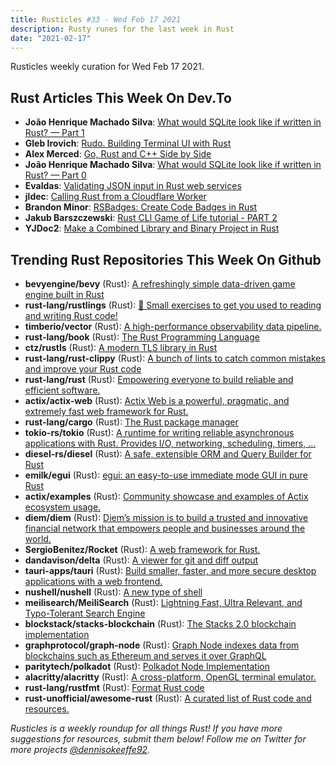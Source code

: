 ```yaml
---
title: Rusticles #33 - Wed Feb 17 2021
description: Rusty runes for the last week in Rust
date: "2021-02-17"
---
```


Rusticles weekly curation for Wed Feb 17 2021.



## Rust Articles This Week On Dev.To

- **João Henrique Machado Silva**: [What would SQLite look like if written in Rust? — Part 1](https://dev.to/joaoh82/what-would-sqlite-look-like-if-written-in-rust-part-1-2np4)
- **Gleb Irovich**: [Rudo. Building Terminal UI with Rust](https://dev.to/glebirovich/rudo-building-terminal-ui-with-rust-d00)
- **Alex Merced**: [Go, Rust and C++ Side by Side](https://dev.to/alexmercedcoder/go-rust-and-c-side-by-side-4b7d)
- **João Henrique Machado Silva**: [What would SQLite look like if written in Rust? — Part 0](https://dev.to/joaoh82/what-would-sqlite-look-like-if-written-in-rust-part-0-4f4k)
- **Evaldas**: [Validating JSON input in Rust web services](https://dev.to/vinted/validating-json-input-in-rust-web-services-5gp0)
- **jldec**: [Calling Rust from a Cloudflare Worker](https://dev.to/jldec/calling-rust-from-a-cloudflare-worker-17b4)
- **Brandon Minor**: [RSBadges: Create Code Badges in Rust](https://dev.to/tangramvision/rsbadges-create-code-badges-in-rust-2ke0)
- **Jakub Barszczewski**: [Rust CLI Game of Life tutorial - PART 2](https://dev.to/jbarszczewski/rust-cli-game-of-life-tutorial-part-2-16j3)
- **YJDoc2**: [Make a Combined Library and Binary Project in Rust](https://dev.to/yjdoc2/make-a-combined-library-and-binary-project-in-rust-d4f)



## Trending Rust Repositories This Week On Github

- **bevyengine/bevy** (Rust): [A refreshingly simple data-driven game engine built in Rust](https://github.com/bevyengine/bevy)
- **rust-lang/rustlings** (Rust): [🦀 Small exercises to get you used to reading and writing Rust code!](https://github.com/rust-lang/rustlings)
- **timberio/vector** (Rust): [A high-performance observability data pipeline.](https://github.com/timberio/vector)
- **rust-lang/book** (Rust): [The Rust Programming Language](https://github.com/rust-lang/book)
- **ctz/rustls** (Rust): [A modern TLS library in Rust](https://github.com/ctz/rustls)
- **rust-lang/rust-clippy** (Rust): [A bunch of lints to catch common mistakes and improve your Rust code](https://github.com/rust-lang/rust-clippy)
- **rust-lang/rust** (Rust): [Empowering everyone to build reliable and efficient software.](https://github.com/rust-lang/rust)
- **actix/actix-web** (Rust): [Actix Web is a powerful, pragmatic, and extremely fast web framework for Rust.](https://github.com/actix/actix-web)
- **rust-lang/cargo** (Rust): [The Rust package manager](https://github.com/rust-lang/cargo)
- **tokio-rs/tokio** (Rust): [A runtime for writing reliable asynchronous applications with Rust. Provides I/O, networking, scheduling, timers, ...](https://github.com/tokio-rs/tokio)
- **diesel-rs/diesel** (Rust): [A safe, extensible ORM and Query Builder for Rust](https://github.com/diesel-rs/diesel)
- **emilk/egui** (Rust): [egui: an easy-to-use immediate mode GUI in pure Rust](https://github.com/emilk/egui)
- **actix/examples** (Rust): [Community showcase and examples of Actix ecosystem usage.](https://github.com/actix/examples)
- **diem/diem** (Rust): [Diem’s mission is to build a trusted and innovative financial network that empowers people and businesses around the world.](https://github.com/diem/diem)
- **SergioBenitez/Rocket** (Rust): [A web framework for Rust.](https://github.com/SergioBenitez/Rocket)
- **dandavison/delta** (Rust): [A viewer for git and diff output](https://github.com/dandavison/delta)
- **tauri-apps/tauri** (Rust): [Build smaller, faster, and more secure desktop applications with a web frontend.](https://github.com/tauri-apps/tauri)
- **nushell/nushell** (Rust): [A new type of shell](https://github.com/nushell/nushell)
- **meilisearch/MeiliSearch** (Rust): [Lightning Fast, Ultra Relevant, and Typo-Tolerant Search Engine](https://github.com/meilisearch/MeiliSearch)
- **blockstack/stacks-blockchain** (Rust): [The Stacks 2.0 blockchain implementation](https://github.com/blockstack/stacks-blockchain)
- **graphprotocol/graph-node** (Rust): [Graph Node indexes data from blockchains such as Ethereum and serves it over GraphQL](https://github.com/graphprotocol/graph-node)
- **paritytech/polkadot** (Rust): [Polkadot Node Implementation](https://github.com/paritytech/polkadot)
- **alacritty/alacritty** (Rust): [A cross-platform, OpenGL terminal emulator.](https://github.com/alacritty/alacritty)
- **rust-lang/rustfmt** (Rust): [Format Rust code](https://github.com/rust-lang/rustfmt)
- **rust-unofficial/awesome-rust** (Rust): [A curated list of Rust code and resources.](https://github.com/rust-unofficial/awesome-rust)

_Rusticles is a weekly roundup for all things Rust! If you have more suggestions for resources, submit them below! Follow me on Twitter for more projects [@dennisokeeffe92](https://twitter.com/dennisokeeffe92)._